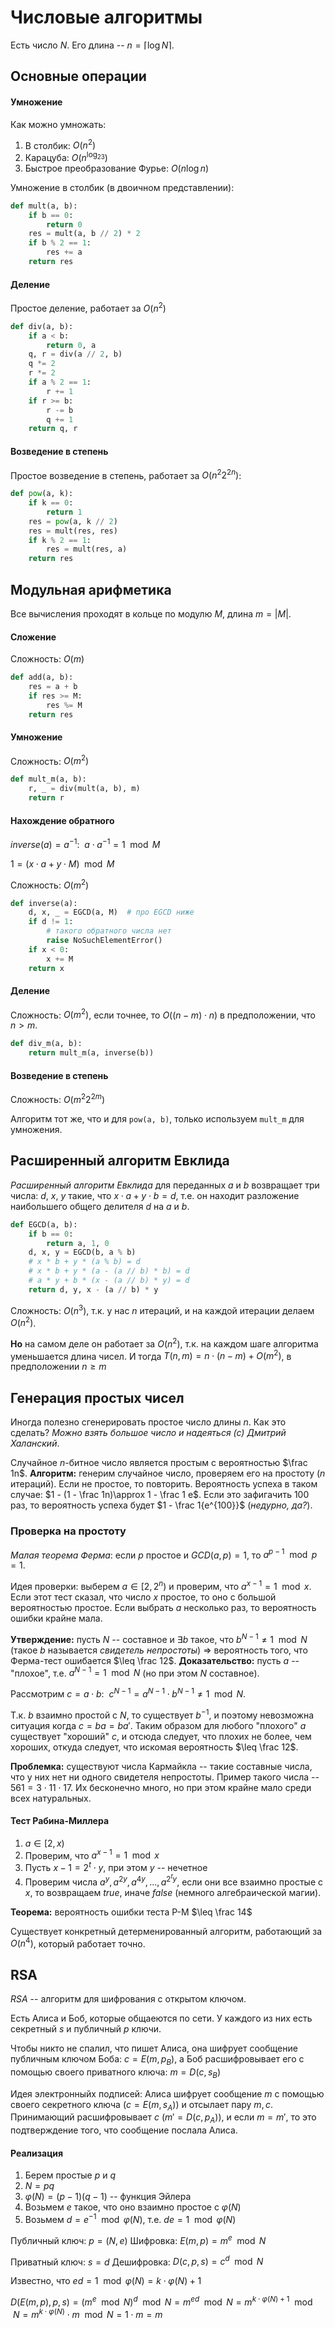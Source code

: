 # Числовые алгоритмы

Есть число $N$. Его длина -- $n = \lceil \log N \rceil$.

## Основные операции

#### Умножение

Как можно умножать:
1. В столбик: $O(n^2)$
2. Карацуба: $O(n^{\log_23})$
3. Быстрое преобразование Фурье: $O(n\log n)$

Умножение в столбик (в двоичном представлении):
```python
def mult(a, b):
    if b == 0:
        return 0
    res = mult(a, b // 2) * 2
    if b % 2 == 1:
        res += a
    return res
```

#### Деление

Простое деление, работает за $O(n^2)$

```python
def div(a, b):
    if a < b:
        return 0, a
    q, r = div(a // 2, b)
    q *= 2
    r *= 2
    if a % 2 == 1:
        r += 1
    if r >= b:
        r -= b
        q += 1
    return q, r
```

#### Возведение в степень

Простое возведение в степень, работает за $O(n^2 2^{2n})$:

```python
def pow(a, k):
    if k == 0:
        return 1
    res = pow(a, k // 2)
    res = mult(res, res)
    if k % 2 == 1:
        res = mult(res, a)
    return res
```

## Модульная арифметика

Все вычисления проходят в кольце по модулю $M$, длина $m = |M|$.

#### Сложение

Сложность: $O(m)$

```python
def add(a, b):
    res = a + b
    if res >= M:
        res %= M
    return res
```

#### Умножение

Сложность: $O(m^2)$

```python
def mult_m(a, b):
    r, _ = div(mult(a, b), m)
    return r
```

#### Нахождение обратного

$inverse(a) = a^{-1}:\ \ a \cdot a^{-1} = 1 \mod M$

$1 = (x \cdot a + y\cdot M) \mod M$

Сложность: $O(m^2)$

```python
def inverse(a):
    d, x, _ = EGCD(a, M)  # про EGCD ниже
    if d != 1:
        # такого обратного числа нет
        raise NoSuchElementError()
    if x < 0:
        x += M
    return x
```

#### Деление

Сложность: $O(m^2)$, если точнее, то $O((n - m) \cdot n)$ в предположении, что $n > m$.

```python
def div_m(a, b):
    return mult_m(a, inverse(b))
```

#### Возведение в степень

Сложность: $O(m^2 2^{2m})$

Алгоритм тот же, что и для `pow(a, b)`, только используем `mult_m` для умножения.

## Расширенный алгоритм Евклида

*Расширенный алгоритм Евклида* для переданных $a$ и $b$ возвращает три числа: $d$, $x$, $y$ такие, что $x\cdot a + y\cdot b = d$, т.е. он находит разложение наибольшего общего делителя $d$ на $a$ и $b$.

```python
def EGCD(a, b):
    if b == 0:
        return a, 1, 0
    d, x, y = EGCD(b, a % b)
    # x * b + y * (a % b) = d
    # x * b + y * (a - (a // b) * b) = d
    # a * y + b * (x - (a // b) * y) = d
    return d, y, x - (a // b) * y
```

Сложность: $O(n^3)$, т.к. у нас $n$ итераций, и на каждой итерации делаем $O(n^2)$.

**Но** на самом деле он работает за $O(n^2)$, т.к. на каждом шаге алгоритма уменьшается длина чисел. И тогда $T(n, m) = n \cdot (n - m) + O(m^2)$, в предположении $n \geq m$

## Генерация простых чисел

Иногда полезно сгенерировать простое число длины $n$. Как это сделать? <i>Можно взять большое число и надеяться (с) Дмитрий Халанский</i>.

Случайное $n$-битное число является простым с вероятностью $\frac 1n$.
**Алгоритм:** генерим случайное число, проверяем его на простоту ($n$ итераций). Если не простое, то повторить. Вероятность успеха в таком случае: $1 - (1 - \frac 1n)\approx 1 - \frac 1 e$. Если это зафигачить 100 раз, то вероятность успеха будет $1 - \frac 1{e^{100}}$ (<i>недурно, да?</i>).

### Проверка на простоту

*Малая теорема Ферма*: если $p$ простое и $GCD(a, p) = 1$, то $a^{p-1}\mod p = 1$.

Идея проверки: выберем $a \in [2, 2^n)$ и проверим, что $a^{x-1} = 1\mod x$. Если этот тест сказал, что число $x$ простое, то оно с большой вероятностью простое. Если выбрать $a$ несколько раз, то вероятность ошибки крайне мала.

**Утверждение:** пусть $N$ -- составное и $\exists b$ такое, что $b^{N - 1} \neq 1 \mod N$ (такое $b$ называется <i>свидетель непростоты</i>) $\Rightarrow$ вероятность того, что Ферма-тест ошибается $\leq \frac 12$.
**Доказательство:** пусть $a$ -- "плохое", т.е. $a^{N - 1} = 1 \mod N$ (но при этом $N$ составное).

Рассмотрим $c = a \cdot b:\ \ c^{N-1} = a^{N-1}\cdot b^{N-1}\neq 1\mod N$.

Т.к. $b$ взаимно простой с $N$, то существует $b^{-1}$, и поэтому невозможна ситуация когда $c = ba = ba'$. Таким образом для любого "плохого" $a$ существует "хороший" $c$, и отсюда следует, что плохих не более, чем хороших, откуда следует, что искомая вероятность $\leq \frac 12$.

**Проблемка:** существуют числа Кармайкла -- такие составные числа, что у них нет ни одного свидетеля непростоты. Пример такого числа -- $561 = 3\cdot11\cdot17$. Их бесконечно много, но при этом крайне мало среди всех натуральных.

#### Тест Рабина-Миллера

1. $a\in[2, x)$
2. Проверим, что $a^{x-1} = 1 \mod x$
3. Пусть $x-1 = 2^t \cdot y$, при этом $y$ -- нечетное
4. Проверим числа $a^y, a^{2y}, a^{4y}, ..., a^{2^ty}$, если они все взаимно простые с $x$, то возвращаем $true$, иначе $false$ (немного алгебраической магии).

**Теорема:** вероятность ошибки теста Р-М $\leq \frac 14$

Существует конкретный детерменированный алгоритм, работающий за $O(n^4)$, который работает точно.

## RSA

*RSA* -- алгоритм для шифрования с открытом ключом.

Есть Алиса и Боб, которые общаеются по сети. У каждого из них есть секретный $s$ и публичный $p$ ключи.

Чтобы никто не спалил, что пишет Алиса, она шифрует сообщение публичным ключом Боба: $c = E(m, p_B)$, а Боб расшифровывает его с помощью своего приватного ключа: $m = D(c, s_B)$

Идея электронныйх подписей: Алиса шифрует сообщение $m$ с помощью своего секретного ключа ($c = E(m, s_A)$) и отсылает пару $m, c$. Принимающий расшифровывает $c$ ($m' = D(c, p_A)$), и если $m = m'$, то это подтверждение того, что сообщение послала Алиса.

#### Реализация

1. Берем простые $p$ и $q$
2. $N = pq$
3. $\varphi(N) = (p - 1)(q - 1)$ -- функция Эйлера
4. Возьмем $e$ такое, что оно взаимно простое с $\varphi(N)$
5. Возьмем $d = e^{-1} \mod \varphi(N)$, т.е. $de = 1\mod \varphi(N)$

Публичный ключ: $p = (N, e)$
Шифровка: $E(m, p) = m^e \mod N$

Приватный ключ: $s = d$
Дешифровка: $D(c, p, s) = c^d \mod N$

Известно, что $ed = 1\mod \varphi(N) = k \cdot \varphi(N) + 1$

$D(E(m, p), p, s) = (m^e \mod N)^d\mod N = m^{ed}\mod N = m^{k \cdot \varphi(N) + 1}\mod N = m^{k \cdot \varphi(N)}\cdot m\mod N = 1\cdot m = m$
